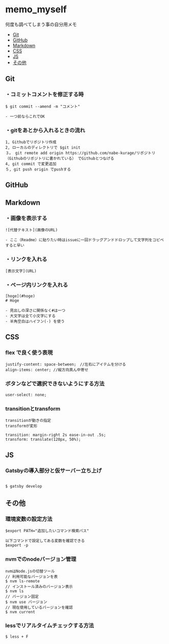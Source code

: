 # memo_myself

何度も調べてしまう事の自分用メモ 

- [Git](#git)  
- [GitHub](#github)
- [Markdown](#markdown)
- [CSS](#css)
- [JS](#js)
- [その他](#その他)
  
## Git
### ・コミットコメントを修正する時
```
$ git commit --amend -m "コメント"

- 一つ前ならこれでOK
```

### ・gitをあとから入れるときの流れ
```
1, Githubでリポジトリ作成
2, ローカルのディレクトリで $git init
３。 git remote add origin https://github.com/nabe-kurage/リポジトリ（Githubのリポジトリに書かれている）　でGithubとつなげる
4, git commit で変更追加
５, git push origin でpushする
```

## GitHub  


## Markdown

### ・画像を表示する
```
![代替テキスト](画像のURL)

- ここ（Readme）に貼りたい時はissueに一回ドラッグアンドドロップして文字列をコピペすると早い
```



### ・リンクを入れる
```
[表示文字](URL)
```

### ・ページ内リンクを入れる
```
[hoge](#hoge)
# Hoge

- 見出しの深さに関係なく#は一つ
- 大文字は全て小文字にする
- 半角空白はハイフン(-) を使う

```

## CSS
### flex で良く使う表現
```
justify-content: space-between;　//左右にアイテムを分ける
align-items: center; //縦方向真ん中寄せ

```

### ボタンなどで選択できないようにする方法
```
user-select: none;
```

###  transitionとtransform
```
transitionが動きの指定
transformが変形

transition: margin-right 2s ease-in-out .5s;
transform: translate(120px, 50%);
```

## JS
### Gatsbyの導入部分と仮サーバー立ち上げ

```

$ gatsby develop

```

## その他
### 環境変数の設定方法
```
$export PATH="追加したいコマンド検索パス"

以下コマンドで設定してある変数を確認できる
$export -p
```

### nvmでのnodeバージョン管理
```
nvmはNode.jsの切替ツール
// 利用可能なバージョンを表
$ nvm ls-remote
// インストール済みのバージョン表示
$ nvm ls
// バージョン固定
$ nvm use バージョン
// 現在使用しているバージョンを確認
$ nvm current
```
### lessでリアルタイムチェックする方法
`$ less + F`
